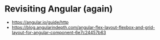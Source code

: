 # Revisiting Angular (again)

* https://angular.io/guide/http
* https://blog.angularindepth.com/angular-flex-layout-flexbox-and-grid-layout-for-angular-component-6e7c24457b63
